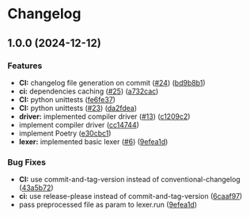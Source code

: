 # Changelog

## 1.0.0 (2024-12-12)


### Features

* **CI:** changelog file generation on commit ([#24](https://github.com/d-u-d-e/c-compiler/issues/24)) ([bd9b8b1](https://github.com/d-u-d-e/c-compiler/commit/bd9b8b125ae9948fbbd18dd3f8ac607d3caa69dc))
* **ci:** dependencies caching ([#25](https://github.com/d-u-d-e/c-compiler/issues/25)) ([a732cac](https://github.com/d-u-d-e/c-compiler/commit/a732cac637f8302ab18f7e70fb51f249678fbbe1))
* **CI:** python unittests ([fe6fe37](https://github.com/d-u-d-e/c-compiler/commit/fe6fe3773ec06a35b0eb35083aa70702138c677b))
* **CI:** python unittests ([#23](https://github.com/d-u-d-e/c-compiler/issues/23)) ([da2fdea](https://github.com/d-u-d-e/c-compiler/commit/da2fdea1d41b51a7e0359775aac1f231220882e6))
* **driver:** implemented compiler driver ([#13](https://github.com/d-u-d-e/c-compiler/issues/13)) ([c1209c2](https://github.com/d-u-d-e/c-compiler/commit/c1209c2cd54c1deabbffa1f36bb61e767c2f8bdb))
* implement compiler driver ([cc14744](https://github.com/d-u-d-e/c-compiler/commit/cc14744e9f93f6d7b76e5d848ef9b510a2458959))
* implement Poetry ([e30cbc1](https://github.com/d-u-d-e/c-compiler/commit/e30cbc14a6ac9e3637447bce10a7487d3bacb07f))
* **lexer:** implemented basic lexer ([#6](https://github.com/d-u-d-e/c-compiler/issues/6)) ([9efea1d](https://github.com/d-u-d-e/c-compiler/commit/9efea1d1c2cde0d27af48255ed0d6d78bf8eb5ab))


### Bug Fixes

* **CI:** use commit-and-tag-version instead of conventional-changelog ([43a5b72](https://github.com/d-u-d-e/c-compiler/commit/43a5b722b7fdc5aab509fb2d784664ea401f054e))
* **ci:** use release-please instead of commit-and-tag-version ([6caaf97](https://github.com/d-u-d-e/c-compiler/commit/6caaf9772b233bc0a84ee4e8f6e27682110dc5c8))
* pass preprocessed file as param to lexer.run ([9efea1d](https://github.com/d-u-d-e/c-compiler/commit/9efea1d1c2cde0d27af48255ed0d6d78bf8eb5ab))
